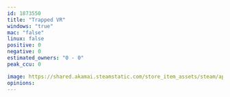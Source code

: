 ```yaml
---
id: 1873550
title: "Trapped VR"
windows: "true"
mac: "false"
linux: false
positive: 0
negative: 0
estimated_owners: "0 - 0"
peak_ccu: 0

image: https://shared.akamai.steamstatic.com/store_item_assets/steam/apps/1873550/header.jpg?t=1644373875
opinions:
---
```

